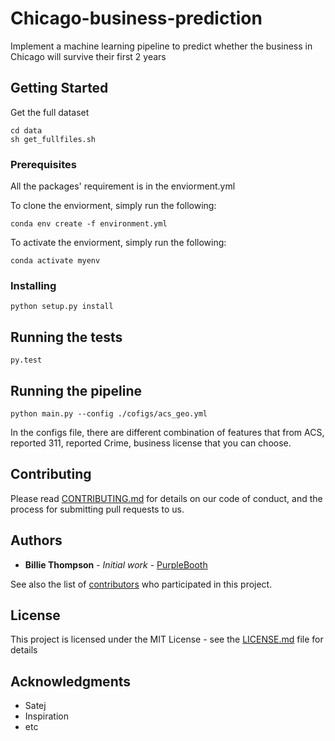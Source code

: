 # Chicago-business-prediction

Implement a machine learning pipeline to predict whether the business in Chicago will survive their first 2 years 

## Getting Started

Get the full dataset
 
```
cd data
sh get_fullfiles.sh
```

### Prerequisites


All the packages' requirement is in the enviorment.yml

To clone the enviorment, simply run the following:

```
conda env create -f environment.yml
```

To activate the enviorment, simply run the following:

```
conda activate myenv
```

### Installing

```
python setup.py install
```

## Running the tests

```
py.test
```

## Running the pipeline

```
python main.py --config ./cofigs/acs_geo.yml
```
In the configs file, there are different combination of features that from ACS, reported 311, reported Crime, business license that you can choose.


## Contributing

Please read [CONTRIBUTING.md]() for details on our code of conduct, and the process for submitting pull requests to us.


## Authors

* **Billie Thompson** - *Initial work* - [PurpleBooth](https://github.com/PurpleBooth)

See also the list of [contributors](https://github.com/your/project/contributors) who participated in this project.

## License

This project is licensed under the MIT License - see the [LICENSE.md](LICENSE.md) file for details

## Acknowledgments

* Satej 
* Inspiration
* etc